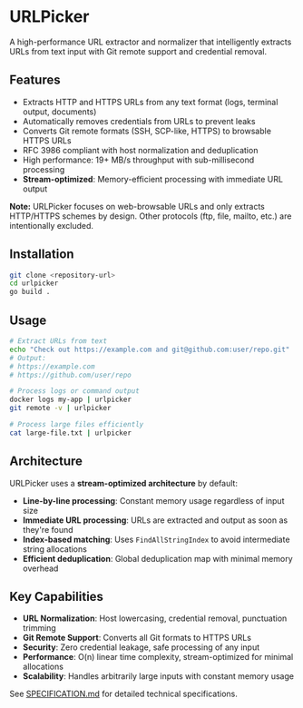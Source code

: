 # URLPicker

A high-performance URL extractor and normalizer that intelligently extracts URLs from text input with Git remote support and credential removal.

## Features

- Extracts HTTP and HTTPS URLs from any text format (logs, terminal output, documents)
- Automatically removes credentials from URLs to prevent leaks
- Converts Git remote formats (SSH, SCP-like, HTTPS) to browsable HTTPS URLs
- RFC 3986 compliant with host normalization and deduplication
- High performance: 19+ MB/s throughput with sub-millisecond processing
- **Stream-optimized**: Memory-efficient processing with immediate URL output

**Note:** URLPicker focuses on web-browsable URLs and only extracts HTTP/HTTPS schemes by design. Other protocols (ftp, file, mailto, etc.) are intentionally excluded.

## Installation

```bash
git clone <repository-url>
cd urlpicker
go build .
```

## Usage

```bash
# Extract URLs from text
echo "Check out https://example.com and git@github.com:user/repo.git" | ./urlpicker
# Output:
# https://example.com
# https://github.com/user/repo

# Process logs or command output
docker logs my-app | urlpicker
git remote -v | urlpicker

# Process large files efficiently
cat large-file.txt | urlpicker
```

## Architecture

URLPicker uses a **stream-optimized architecture** by default:
- **Line-by-line processing**: Constant memory usage regardless of input size
- **Immediate URL processing**: URLs are extracted and output as soon as they're found
- **Index-based matching**: Uses `FindAllStringIndex` to avoid intermediate string allocations
- **Efficient deduplication**: Global deduplication map with minimal memory overhead

## Key Capabilities

- **URL Normalization**: Host lowercasing, credential removal, punctuation trimming
- **Git Remote Support**: Converts all Git formats to HTTPS URLs
- **Security**: Zero credential leakage, safe processing of any input
- **Performance**: O(n) linear time complexity, stream-optimized for minimal allocations
- **Scalability**: Handles arbitrarily large inputs with constant memory usage

See [SPECIFICATION.md](SPECIFICATION.md) for detailed technical specifications.

